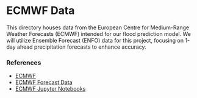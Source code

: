 # ECMWF Data

This directory houses data from the European Centre for Medium-Range Weather Forecasts (ECMWF) intended 
for our flood prediction model. We will utilize Ensemble Forecast (ENFO) data for this project, 
focusing on 1-day ahead precipitation forecasts to enhance accuracy.

### References
- [ECMWF](https://www.ecmwf.int/)
- [ECMWF Forecast Data](https://www.ecmwf.int/en/forecasts/datasets/open-data)
- [ECMWF Jupyter Notebooks](https://github.com/ecmwf/notebook-examples/tree/master)